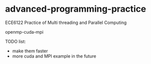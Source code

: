 # advanced-programming-practice
ECE6122 Practice of Multi threading and Parallel Computing

openmp-cuda-mpi

TODO list:
+ make them faster
+ more cuda and MPI example in the future
